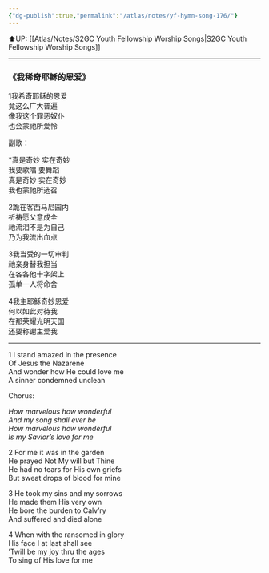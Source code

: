 ```yaml
---
{"dg-publish":true,"permalink":"/atlas/notes/yf-hymn-song-176/"}
---
```


⬆️UP: [[Atlas/Notes/S2GC Youth Fellowship Worship Songs\|S2GC Youth Fellowship Worship Songs]]

---

### 《我稀奇耶稣的恩爱》  

1我希奇耶稣的恩爱  
竟这么广大普遍  
像我这个罪恶奴仆  
也会蒙祂所爱怜  
  
副歌：  
  
*真是奇妙 实在奇妙  
我要歌唱 要舞蹈  
真是奇妙 实在奇妙  
我也蒙祂所选召  
  
2跪在客西马尼园内  
祈祷愿父意成全  
祂流泪不是为自己  
乃为我流出血点  
  
3我当受的一切审判  
祂亲身替我担当  
在各各他十字架上  
孤单一人将命舍  
  
4我主耶稣奇妙恩爱  
何以如此对待我  
在那荣耀光明天国  
还要称谢主爱我  


---

1 I stand amazed in the presence  
Of Jesus the Nazarene  
And wonder how He could love me  
A sinner condemned unclean  
  
Chorus:  
  
*How marvelous how wonderful*  
*And my song shall ever be*  
*How marvelous how wonderful*  
*Is my Savior’s love for me*  
  
2 For me it was in the garden  
He prayed Not My will but Thine  
He had no tears for His own griefs  
But sweat drops of blood for mine  
  
3 He took my sins and my sorrows  
He made them His very own  
He bore the burden to Calv’ry  
And suffered and died alone  
  
4 When with the ransomed in glory  
His face I at last shall see  
’Twill be my joy thru the ages  
To sing of His love for me
